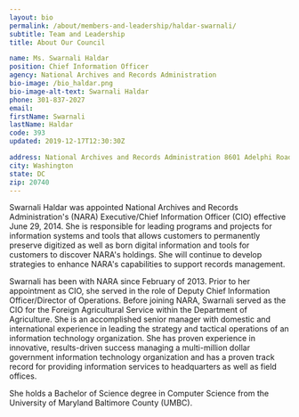 ```yaml
---
layout: bio
permalink: /about/members-and-leadership/haldar-swarnali/
subtitle: Team and Leadership
title: About Our Council

name: Ms. Swarnali Haldar
position: Chief Information Officer
agency: National Archives and Records Administration
bio-image: /bio_haldar.png
bio-image-alt-text: Swarnali Haldar
phone: 301-837-2027
email:
firstName: Swarnali
lastName: Haldar
code: 393
updated: 2019-12-17T12:30:30Z

address: National Archives and Records Administration 8601 Adelphi Road College Park
city: Washington
state: DC
zip: 20740
---
```

Swarnali Haldar was appointed National Archives and Records Administration's (NARA) Executive/Chief Information Officer (CIO) effective June 29, 2014. She is responsible for leading programs and projects for information systems and tools that allows customers to permanently preserve digitized as well as born digital information and tools for customers to discover NARA's holdings. She will continue to develop strategies to enhance NARA's capabilities to support records management.

Swarnali has been with NARA since February of 2013. Prior to her appointment as CIO, she served in the role of Deputy Chief Information Officer/Director of Operations. Before joining NARA, Swarnali served as the CIO for the Foreign Agricultural Service within the Department of Agriculture. She is an accomplished senior manager with domestic and international experience in leading the strategy and tactical operations of an information technology organization. She has proven experience in innovative, results-driven success managing a multi-million dollar government information technology organization and has a proven track record for providing information services to headquarters as well as field offices.

She holds a Bachelor of Science degree in Computer Science from the University of Maryland Baltimore County (UMBC).
